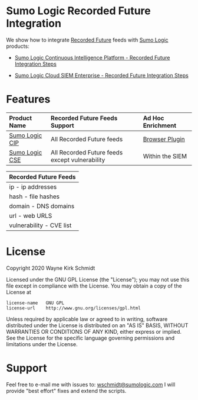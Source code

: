 Sumo Logic Recorded Future Integration
======================================

We show how to integrate [Recorded Future](https://www.recordedfuture.com/) feeds with [Sumo Logic](https://www.sumologic.com/) products:

* [Sumo Logic Continuous Intelligence Platform - Recorded Future Integration Steps](doc/readme.md)

* [Sumo Logic Cloud SIEM Enterprise - Recorded Future Integration Steps](doc/readme.md)

Features
========

| Product Name   | Recorded Future Feeds Support        | Ad Hoc Enrichment |
|:---------------|:-------------------------------------|:------------------|
| [Sumo Logic CIP](https://www.sumologic.com/brief/continuous-intelligence-platform-overview/) | All Recorded Future feeds | [Browser Plugin](https://chrome.google.com/webstore/detail/recorded-future/cdblaggcibgbankgilackljdpdhhcine?hl=en)    |
| [Sumo Logic CSE](https://www.sumologic.com/solutions/cloud-siem-enterprise/) | All Recorded Future feeds except vulnerability | Within the SIEM   |

| Recorded Future Feeds    |
|:-------------------------|
| ip - ip addresses        |
| hash - file hashes       |
| domain - DNS domains     |
| url - web URLS           |
| vulnerability - CVE list |

License
=======

Copyright 2020 Wayne Kirk Schmidt

Licensed under the GNU GPL License (the "License");
you may not use this file except in compliance with the License.
You may obtain a copy of the License at

    license-name   GNU GPL
    license-url    http://www.gnu.org/licenses/gpl.html

Unless required by applicable law or agreed to in writing, software
distributed under the License is distributed on an "AS IS" BASIS,
WITHOUT WARRANTIES OR CONDITIONS OF ANY KIND, either express or implied.
See the License for the specific language governing permissions and
limitations under the License.

Support
=======

Feel free to e-mail me with issues to: wschmidt@sumologic.com
I will provide "best effort" fixes and extend the scripts.
